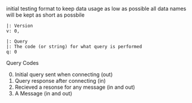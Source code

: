initial testing format
to keep data usage as low as possible
all data names will be kept as short as possbile
```
|: Version
v: 0,

|: Query
|: The code (or string) for what query is performed
q: 0
```

Query Codes

0. Initial query sent when connecting (out)
0. Query response after connecting (in)
1. Recieved a resonse for any message (in and out)
1. A Message (in and out)
